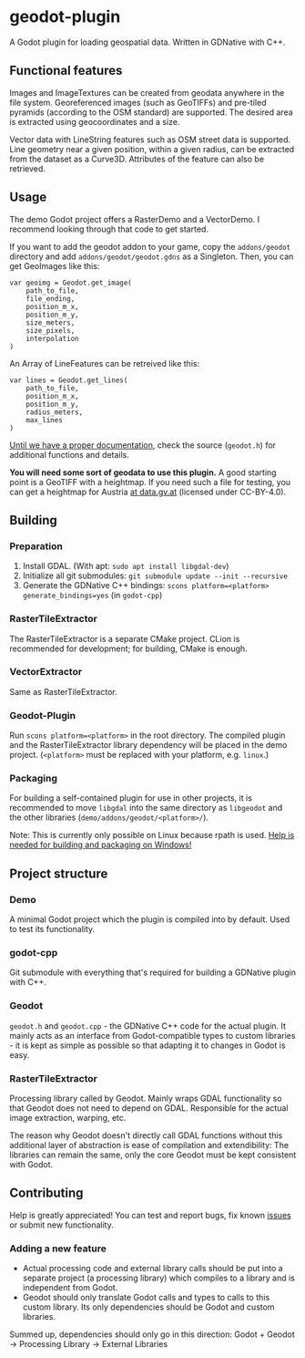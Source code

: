 # geodot-plugin

A Godot plugin for loading geospatial data. Written in GDNative with C++.

## Functional features

Images and ImageTextures can be created from geodata anywhere in the file system. Georeferenced images (such as GeoTIFFs) and pre-tiled pyramids (according to the OSM standard) are supported. The desired area is extracted using geocoordinates and a size.

Vector data with LineString features such as OSM street data is supported. Line geometry near a given position, within a given radius, can be extracted from the dataset as a Curve3D. Attributes of the feature can also be retrieved.

## Usage

The demo Godot project offers a RasterDemo and a VectorDemo. I recommend looking through that code to get started.

If you want to add the geodot addon to your game, copy the `addons/geodot` directory and add `addons/geodot/geodot.gdns` as a Singleton. Then, you can get GeoImages like this:

```gdscript
var geoimg = Geodot.get_image(
	path_to_file,
	file_ending,
	position_m_x,
	position_m_y,
	size_meters,
	size_pixels,
	interpolation
)
```

An Array of LineFeatures can be retreived like this:

```gdscript
var lines = Geodot.get_lines(
	path_to_file,
	position_m_x,
	position_m_y,
	radius_meters,
	max_lines
)
```

[Until we have a proper documentation](https://github.com/boku-ilen/geodot-plugin/issues/9), check the source (`geodot.h`) for additional functions and details.

__You will need some sort of geodata to use this plugin.__ A good starting point is a GeoTIFF with a heightmap. If you need such a file for testing, you can get a heightmap for Austria [at data.gv.at](https://www.data.gv.at/katalog/dataset/b5de6975-417b-4320-afdb-eb2a9e2a1dbf) (licensed under CC-BY-4.0).

## Building

### Preparation

1. Install GDAL. (With apt: `sudo apt install libgdal-dev`)
2. Initialize all git submodules: `git submodule update --init --recursive`
3. Generate the GDNative C++ bindings: `scons platform=<platform> generate_bindings=yes` (in `godot-cpp`)


### RasterTileExtractor

The RasterTileExtractor is a separate CMake project. CLion is recommended for development; for building, CMake is enough.

### VectorExtractor

Same as RasterTileExtractor.

### Geodot-Plugin

Run `scons platform=<platform>` in the root directory. The compiled plugin and the RasterTileExtractor library dependency will be placed in the demo project. (`<platform>` must be replaced with your platform, e.g. `linux`.)

### Packaging

For building a self-contained plugin for use in other projects, it is recommended to move `libgdal` into the same directory as `libgeodot` and the other libraries (`demo/addons/geodot/<platform>/`).

Note: This is currently only possible on Linux because rpath is used. [Help is needed for building and packaging on Windows!](https://github.com/boku-ilen/geodot-plugin/issues/1)

## Project structure

### Demo

A minimal Godot project which the plugin is compiled into by default. Used to test its functionality.

### godot-cpp

Git submodule with everything that's required for building a GDNative plugin with C++.

### Geodot

`geodot.h` and `geodot.cpp` - the GDNative C++ code for the actual plugin. It mainly acts as an interface from Godot-compatible types to custom libraries - it is kept as simple as possible so that adapting it to changes in Godot is easy.

### RasterTileExtractor

Processing library called by Geodot. Mainly wraps GDAL functionality so that Geodot does not need to depend on GDAL. Responsible for the actual image extraction, warping, etc.

The reason why Geodot doesn't directly call GDAL functions without this additional layer of abstraction is ease of compilation and extendibility: The libraries can remain the same, only the core Geodot must be kept consistent with Godot.

## Contributing

Help is greatly appreciated! You can test and report bugs, fix known [issues](https://github.com/boku-ilen/geodot-plugin/issues) or submit new functionality.

### Adding a new feature

- Actual processing code and external library calls should be put into a separate project (a processing library) which compiles to a library and is independent from Godot.
- Geodot should only translate Godot calls and types to calls to this custom library. Its only dependencies should be Godot and custom libraries.

Summed up, dependencies should only go in this direction:
Godot + Geodot -> Processing Library -> External Libraries
